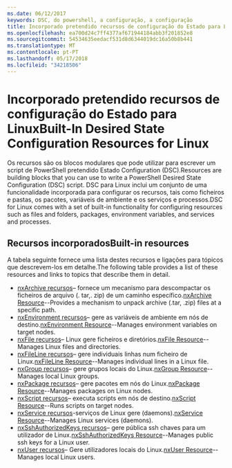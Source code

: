 ```yaml
---
ms.date: 06/12/2017
keywords: DSC, do powershell, a configuração, a configuração
title: Incorporado pretendido recursos de configuração do Estado para Linux
ms.openlocfilehash: ea700d24c7ff4377af671944184abb3f201852e8
ms.sourcegitcommit: 54534635eedacf531d8d6344019dc16a50b8b441
ms.translationtype: MT
ms.contentlocale: pt-PT
ms.lasthandoff: 05/17/2018
ms.locfileid: "34218506"
---
```

# <a name="built-in-desired-state-configuration-resources-for-linux"></a><span data-ttu-id="8789c-103">Incorporado pretendido recursos de configuração do Estado para Linux</span><span class="sxs-lookup"><span data-stu-id="8789c-103">Built-In Desired State Configuration Resources for Linux</span></span>

<span data-ttu-id="8789c-104">Os recursos são os blocos modulares que pode utilizar para escrever um script de PowerShell pretendido Estado Configuration (DSC).</span><span class="sxs-lookup"><span data-stu-id="8789c-104">Resources are building blocks that you can use to write a PowerShell Desired State Configuration (DSC) script.</span></span> <span data-ttu-id="8789c-105">DSC para Linux inclui um conjunto de uma funcionalidade incorporada para configurar os recursos, tais como ficheiros e pastas, os pacotes, variáveis de ambiente e os serviços e processos.</span><span class="sxs-lookup"><span data-stu-id="8789c-105">DSC for Linux comes with a set of built-in functionality for configuring resources such as files and folders, packages, environment variables, and services and processes.</span></span>

## <a name="built-in-resources"></a><span data-ttu-id="8789c-106">Recursos incorporados</span><span class="sxs-lookup"><span data-stu-id="8789c-106">Built-in resources</span></span>

<span data-ttu-id="8789c-107">A tabela seguinte fornece uma lista destes recursos e ligações para tópicos que descrevem-los em detalhe.</span><span class="sxs-lookup"><span data-stu-id="8789c-107">The following table provides a list of these resources and links to topics that describe them in detail.</span></span>

* <span data-ttu-id="8789c-108">[nxArchive recursos](lnxArchiveResource.md)– fornece um mecanismo para descompactar os ficheiros de arquivo (. tar,. zip) de um caminho específico.</span><span class="sxs-lookup"><span data-stu-id="8789c-108">[nxArchive Resource](lnxArchiveResource.md)--Provides a mechanism to unpack archive (.tar, .zip) files at a specific path.</span></span>
* <span data-ttu-id="8789c-109">[nxEnvironment recursos](lnxEnvironmentResource.md)– gere as variáveis de ambiente em nós de destino.</span><span class="sxs-lookup"><span data-stu-id="8789c-109">[nxEnvironment Resource](lnxEnvironmentResource.md)--Manages environment variables on target nodes.</span></span>
* <span data-ttu-id="8789c-110">[nxFile recursos](lnxFileResource.md)– Linux gere ficheiros e diretórios.</span><span class="sxs-lookup"><span data-stu-id="8789c-110">[nxFile Resource](lnxFileResource.md)--Manages Linux files and directories.</span></span>
* <span data-ttu-id="8789c-111">[nxFileLine recursos](lnxFileLineResource.md)– gere individuais linhas num ficheiro de Linux.</span><span class="sxs-lookup"><span data-stu-id="8789c-111">[nxFileLine Resource](lnxFileLineResource.md)--Manages individual lines in a Linux file.</span></span>
* <span data-ttu-id="8789c-112">[nxGroup recursos](lnxGroupResource.md)– gere grupos locais do Linux.</span><span class="sxs-lookup"><span data-stu-id="8789c-112">[nxGroup Resource](lnxGroupResource.md)--Manages local Linux groups.</span></span>
* <span data-ttu-id="8789c-113">[nxPackage recursos](lnxPackageResource.md)– gere pacotes em nós do Linux.</span><span class="sxs-lookup"><span data-stu-id="8789c-113">[nxPackage Resource](lnxPackageResource.md)--Manages packages on Linux nodes.</span></span>
* <span data-ttu-id="8789c-114">[nxScript recursos](lnxScriptResource.md)– executa scripts em nós de destino.</span><span class="sxs-lookup"><span data-stu-id="8789c-114">[nxScript Resource](lnxScriptResource.md)--Runs scripts on target nodes.</span></span>
* <span data-ttu-id="8789c-115">[nxService recursos](lnxServiceResource.md)-serviços de Linux gere (daemons).</span><span class="sxs-lookup"><span data-stu-id="8789c-115">[nxService Resource](lnxServiceResource.md)--Manages Linux services (daemons).</span></span>
* <span data-ttu-id="8789c-116">[nxSshAuthorizedKeys recursos](lnxSshAuthorizedKeysResource.md)– gere pública ssh chaves para um utilizador de Linux.</span><span class="sxs-lookup"><span data-stu-id="8789c-116">[nxSshAuthorizedKeys Resource](lnxSshAuthorizedKeysResource.md)--Manages public ssh keys for a Linux user.</span></span>
* <span data-ttu-id="8789c-117">[nxUser recursos](lnxUserResource.md)– Gere utilizadores locais do Linux.</span><span class="sxs-lookup"><span data-stu-id="8789c-117">[nxUser Resource](lnxUserResource.md)--Manages local Linux users.</span></span>